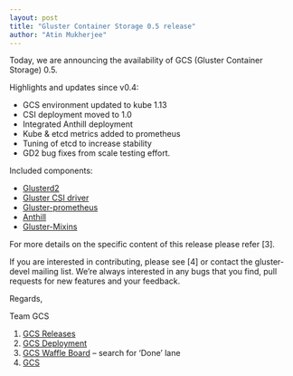 ```yaml
---
layout: post
title: "Gluster Container Storage 0.5 release"
author: "Atin Mukherjee"
---
```


Today, we are announcing the availability of GCS (Gluster Container
Storage) 0.5.

Highlights and updates since v0.4:

* GCS environment updated to kube 1.13
* CSI deployment moved to 1.0
* Integrated Anthill deployment
* Kube & etcd metrics added to prometheus
* Tuning of etcd to increase stability
* GD2 bug fixes from scale testing effort.

Included components:

* [Glusterd2](https://github.com/gluster/glusterd2)
* [Gluster CSI driver](https://github.com/gluster/gluster-csi-driver)
* [Gluster-prometheus](https://github.com/gluster/gluster-prometheus)
* [Anthill](https://github.com/gluster/anthill/)
* [Gluster-Mixins](https://github.com/gluster/gluster-mixins/)

For more details on the specific content of this release please refer
[3].

If you are interested in contributing, please see [4] or contact the
gluster-devel mailing list. We’re always interested in any bugs that
you find, pull requests for new features and your feedback.

Regards,

Team GCS

1. [GCS Releases](https://github.com/gluster/gcs/releases)
2. [GCS Deployment](https://github.com/gluster/gcs/tree/master/deploy)
3. [GCS Waffle Board](https://waffle.io/gluster/gcs?label=GCS%2F0.5) – search for ‘Done’ lane
4. [GCS](https://github.com/gluster/gcs)

